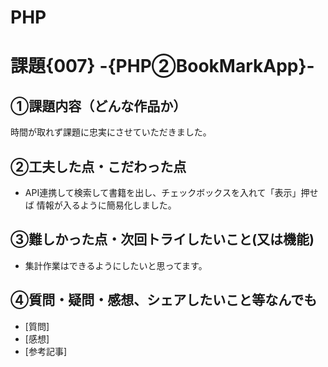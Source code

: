 # PHP
# 課題{007} -{PHP②BookMarkApp}-
## ①課題内容（どんな作品か）
時間が取れず課題に忠実にさせていただきました。
## ②工夫した点・こだわった点
- API連携して検索して書籍を出し、チェックボックスを入れて「表示」押せば
情報が入るように簡易化しました。
## ③難しかった点・次回トライしたいこと(又は機能)
- 集計作業はできるようにしたいと思ってます。

## ④質問・疑問・感想、シェアしたいこと等なんでも
- [質問] 
- [感想] 
- [参考記事] 